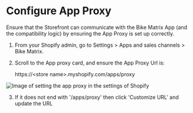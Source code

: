 # Configure App Proxy

Ensure that the Storefront can communicate with the Bike Matrix App (and the compatibility logic) by ensuring the App Proxy is set up correctly.

1. From your Shopify admin, go to Settings > Apps and sales channels > Bike Matrix.
2. Scroll to the App proxy card, and ensure the App Proxy Url is:

   https://\<store name>.myshopify.com/apps/proxy

![Image of setting the app proxy in the settings of Shopify](https://ecommerce.bikematrix.io/build/_assets/App-Proxy-PWLPE46S.png)

3. If it does not end with '/apps/proxy' then click 'Customize URL' and update the URL
